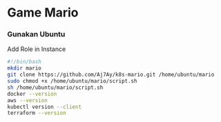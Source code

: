 # Game Mario


### Gunakan Ubuntu

Add Role in Instance

```sh
#!/bin/bash
mkdir mario
git clone https://github.com/Aj7Ay/k8s-mario.git /home/ubuntu/mario
sudo chmod +x /home/ubuntu/mario/script.sh
sh /home/ubuntu/mario/script.sh
docker --version 
aws --version 
kubectl version --client 
terraform --version
```
